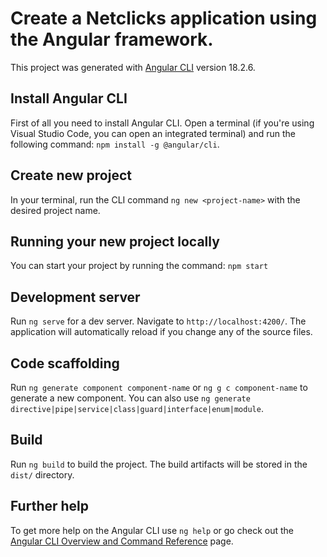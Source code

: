 # Create a Netclicks application using the Angular framework.

This project was generated with [Angular CLI](https://github.com/angular/angular-cli) version 18.2.6.

## Install Angular CLI
First of all you need to install Angular CLI. Open a terminal (if you're using Visual Studio Code, you can open an integrated terminal) and run the following command: `npm install -g @angular/cli`.

## Create new project
In your terminal, run the CLI command `ng new <project-name>` with the desired project name.

## Running your new project locally
You can start your project by running the command: `npm start`

## Development server

Run `ng serve` for a dev server. Navigate to `http://localhost:4200/`. The application will automatically reload if you change any of the source files.

## Code scaffolding

Run `ng generate component component-name` or `ng g c component-name` to generate a new component. You can also use `ng generate directive|pipe|service|class|guard|interface|enum|module`.

## Build

Run `ng build` to build the project. The build artifacts will be stored in the `dist/` directory.


## Further help

To get more help on the Angular CLI use `ng help` or go check out the [Angular CLI Overview and Command Reference](https://angular.dev/tools/cli) page.